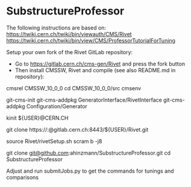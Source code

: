# SubstructureProfessor

The following instructions are based on:
https://twiki.cern.ch/twiki/bin/viewauth/CMS/Rivet
https://twiki.cern.ch/twiki/bin/view/CMS/ProfessorTutorialForTuning

Setup your own fork of the Rivet GitLab repository:
* Go to https://gitlab.cern.ch/cms-gen/Rivet and press the fork button
* Then install CMSSW, Rivet and compile (see also README.md in repository):

cmsrel CMSSW_10_0_0
cd CMSSW_10_0_0/src
cmsenv

git-cms-init
git-cms-addpkg GeneratorInterface/RivetInterface
git-cms-addpkg Configuration/Generator

kinit ${USER}@CERN.CH

git clone https://:@gitlab.cern.ch:8443/${USER}/Rivet.git

source Rivet/rivetSetup.sh
scram b -j8

git clone git@github.com:ahinzmann/SubstructureProfessor.git
cd SubstructureProfessor

Adjust and run submitJobs.py to get the commands for tunings and comparisons
